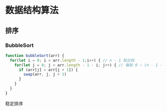 # 数据结构算法

## 排序

### BubbleSort



```javascript
function bubbleSort(arr) {
  for(let i = 0; i < arr.length - 1;i++) { // n - 1 轮比较
    for(let j = 0; j < arr.length - 1 - i; j++) { // 每轮 0 ~ (n - 1 - i)
      if (arr[j] > arr[j + 1]) {
        swap(arr, j, j + 1)
      }
    }
  }
}
```

稳定排序
